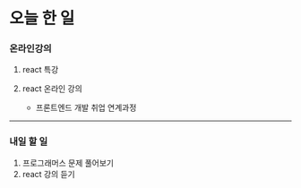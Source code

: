 # 오늘 한 일

### 온라인강의

1. react 특강

1. react 온라인 강의
   - 프론트엔드 개발 취업 연계과정

---

### 내일 할 일

1. 프로그래머스 문제 풀어보기
1. react 강의 듣기
